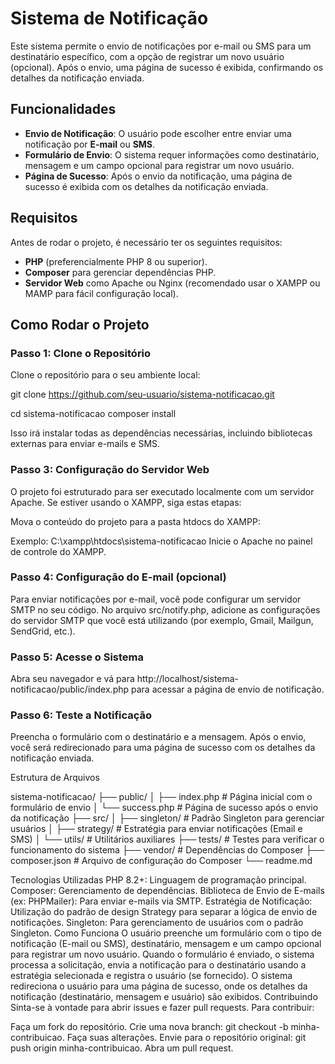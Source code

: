 # Sistema de Notificação

Este sistema permite o envio de notificações por e-mail ou SMS para um destinatário específico, com a opção de registrar um novo usuário (opcional). Após o envio, uma página de sucesso é exibida, confirmando os detalhes da notificação enviada.

## Funcionalidades

- **Envio de Notificação**: O usuário pode escolher entre enviar uma notificação por **E-mail** ou **SMS**.
- **Formulário de Envio**: O sistema requer informações como destinatário, mensagem e um campo opcional para registrar um novo usuário.
- **Página de Sucesso**: Após o envio da notificação, uma página de sucesso é exibida com os detalhes da notificação enviada.

## Requisitos

Antes de rodar o projeto, é necessário ter os seguintes requisitos:

- **PHP** (preferencialmente PHP 8 ou superior).
- **Composer** para gerenciar dependências PHP.
- **Servidor Web** como Apache ou Nginx (recomendado usar o XAMPP ou MAMP para fácil configuração local).

## Como Rodar o Projeto

### Passo 1: Clone o Repositório

Clone o repositório para o seu ambiente local:

git clone https://github.com/seu-usuario/sistema-notificacao.git

cd sistema-notificacao
composer install

Isso irá instalar todas as dependências necessárias, incluindo bibliotecas externas para enviar e-mails e SMS.

### Passo 3: Configuração do Servidor Web
O projeto foi estruturado para ser executado localmente com um servidor Apache. Se estiver usando o XAMPP, siga estas etapas:

Mova o conteúdo do projeto para a pasta htdocs do XAMPP:

Exemplo: C:\xampp\htdocs\sistema-notificacao
Inicie o Apache no painel de controle do XAMPP.

### Passo 4: Configuração do E-mail (opcional)
Para enviar notificações por e-mail, você pode configurar um servidor SMTP no seu código. No arquivo src/notify.php, adicione as configurações do servidor SMTP que você está utilizando (por exemplo, Gmail, Mailgun, SendGrid, etc.).

### Passo 5: Acesse o Sistema
Abra seu navegador e vá para http://localhost/sistema-notificacao/public/index.php para acessar a página de envio de notificação.

### Passo 6: Teste a Notificação
Preencha o formulário com o destinatário e a mensagem. Após o envio, você será redirecionado para uma página de sucesso com os detalhes da notificação enviada.

Estrutura de Arquivos

sistema-notificacao/
├── public/
│   ├── index.php            # Página inicial com o formulário de envio
│   └── success.php          # Página de sucesso após o envio da notificação
├── src/
│   ├── singleton/           # Padrão Singleton para gerenciar usuários
│   ├── strategy/            # Estratégia para enviar notificações (Email e SMS)
│   └── utils/               # Utilitários auxiliares
├── tests/                   # Testes para verificar o funcionamento do sistema
├── vendor/                  # Dependências do Composer
├── composer.json            # Arquivo de configuração do Composer
└── readme.md

Tecnologias Utilizadas
PHP 8.2+: Linguagem de programação principal.
Composer: Gerenciamento de dependências.
Biblioteca de Envio de E-mails (ex: PHPMailer): Para enviar e-mails via SMTP.
Estratégia de Notificação: Utilização do padrão de design Strategy para separar a lógica de envio de notificações.
Singleton: Para gerenciamento de usuários com o padrão Singleton.
Como Funciona
O usuário preenche um formulário com o tipo de notificação (E-mail ou SMS), destinatário, mensagem e um campo opcional para registrar um novo usuário.
Quando o formulário é enviado, o sistema processa a solicitação, envia a notificação para o destinatário usando a estratégia selecionada e registra o usuário (se fornecido).
O sistema redireciona o usuário para uma página de sucesso, onde os detalhes da notificação (destinatário, mensagem e usuário) são exibidos.
Contribuindo
Sinta-se à vontade para abrir issues e fazer pull requests. Para contribuir:

Faça um fork do repositório.
Crie uma nova branch: git checkout -b minha-contribuicao.
Faça suas alterações.
Envie para o repositório original: git push origin minha-contribuicao.
Abra um pull request.
